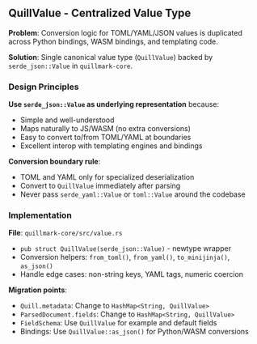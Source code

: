 ## QuillValue - Centralized Value Type

**Problem**: Conversion logic for TOML/YAML/JSON values is duplicated across Python bindings, WASM bindings, and templating code.

**Solution**: Single canonical value type (`QuillValue`) backed by `serde_json::Value` in `quillmark-core`.

### Design Principles

**Use `serde_json::Value` as underlying representation** because:
- Simple and well-understood
- Maps naturally to JS/WASM (no extra conversions)
- Easy to convert to/from TOML/YAML at boundaries
- Excellent interop with templating engines and bindings

**Conversion boundary rule**: 
- TOML and YAML only for specialized deserialization
- Convert to `QuillValue` immediately after parsing
- Never pass `serde_yaml::Value` or `toml::Value` around the codebase

### Implementation

**File**: `quillmark-core/src/value.rs`
- `pub struct QuillValue(serde_json::Value)` - newtype wrapper
- Conversion helpers: `from_toml()`, `from_yaml()`, `to_minijinja()`, `as_json()`
- Handle edge cases: non-string keys, YAML tags, numeric coercion

**Migration points**:
- `Quill.metadata`: Change to `HashMap<String, QuillValue>`
- `ParsedDocument.fields`: Change to `HashMap<String, QuillValue>`
- `FieldSchema`: Use `QuillValue` for example and default fields
- Bindings: Use `QuillValue::as_json()` for Python/WASM conversions